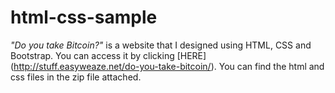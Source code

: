 # html-css-sample
*"Do you take Bitcoin?"* is a website that I designed using HTML, CSS and Bootstrap. You can access it by clicking [HERE] (http://stuff.easyweaze.net/do-you-take-bitcoin/). You can find the html and css files in the zip file attached.

